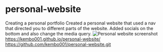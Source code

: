 # personal-website
Creating a personal portfolio
Created a personal website that used a nav that directed you to different parts of the website. Added socials on the bottom and also change the media query. 
![Personal website screenshot](https://user-images.githubusercontent.com/47574348/133691382-005b29e1-5c6c-4273-99e1-283e6013d1b1.png)
https://kembo001.github.io/personal-website/
https://github.com/kembo001/personal-website.git
